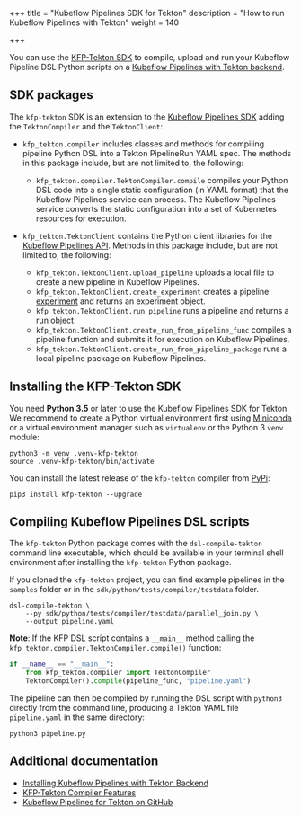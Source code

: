 +++
title = "Kubeflow Pipelines SDK for Tekton"
description = "How to run Kubeflow Pipelines with Tekton"
weight = 140
                    
+++

You can use the [KFP-Tekton SDK](https://github.com/kubeflow/kfp-tekton/tree/master/sdk)
to compile, upload and run your Kubeflow Pipeline DSL Python scripts on a 
[Kubeflow Pipelines with Tekton backend](https://github.com/kubeflow/kfp-tekton/tree/master/guides/kfp-user-guide).

## SDK packages

The `kfp-tekton` SDK is an extension to the [Kubeflow Pipelines SDK](/docs/components/pipelines/legacy-v1/sdk/sdk-overview/)
adding the `TektonCompiler` and the `TektonClient`:

* `kfp_tekton.compiler` includes classes and methods for compiling pipeline 
  Python DSL into a Tekton PipelineRun YAML spec. The methods in this package
  include, but are not limited to, the following:

  * `kfp_tekton.compiler.TektonCompiler.compile` compiles your Python DSL code
    into a single static configuration (in YAML format) that the Kubeflow Pipelines service
    can process. The Kubeflow Pipelines service converts the static 
    configuration into a set of Kubernetes resources for execution.

* `kfp_tekton.TektonClient` contains the Python client libraries for the [Kubeflow Pipelines API](/docs/components/pipelines/reference/api/kubeflow-pipeline-api-spec/).
  Methods in this package include, but are not limited to, the following:

  * `kfp_tekton.TektonClient.upload_pipeline` uploads a local file to create a new pipeline in Kubeflow Pipelines.
  * `kfp_tekton.TektonClient.create_experiment` creates a pipeline
    [experiment](/docs/components/pipelines/concepts/experiment/) and returns an
    experiment object.
  * `kfp_tekton.TektonClient.run_pipeline` runs a pipeline and returns a run object.
  * `kfp_tekton.TektonClient.create_run_from_pipeline_func` compiles a pipeline
    function and submits it for execution on Kubeflow Pipelines.
  * `kfp_tekton.TektonClient.create_run_from_pipeline_package` runs a local 
    pipeline package on Kubeflow Pipelines.


## Installing the KFP-Tekton SDK

You need **Python 3.5** or later to use the Kubeflow Pipelines SDK for Tekton.
We recommend to create a Python virtual environment first using
[Miniconda](https://conda.io/miniconda.html) or a virtual environment
manager such as `virtualenv` or the Python 3 `venv` module:

    python3 -m venv .venv-kfp-tekton
    source .venv-kfp-tekton/bin/activate

You can install the latest release of the `kfp-tekton` compiler from
[PyPi](https://pypi.org/project/kfp-tekton/):
    
    pip3 install kfp-tekton --upgrade

## Compiling Kubeflow Pipelines DSL scripts

The `kfp-tekton` Python package comes with the `dsl-compile-tekton` command line
executable, which should be available in your terminal shell environment after
installing the `kfp-tekton` Python package.

If you cloned the `kfp-tekton` project, you can find example pipelines in the
`samples` folder or in the `sdk/python/tests/compiler/testdata` folder.

    dsl-compile-tekton \
        --py sdk/python/tests/compiler/testdata/parallel_join.py \
        --output pipeline.yaml


**Note**: If the KFP DSL script contains a `__main__` method calling the
`kfp_tekton.compiler.TektonCompiler.compile()` function:

```Python
if __name__ == "__main__":
    from kfp_tekton.compiler import TektonCompiler
    TektonCompiler().compile(pipeline_func, "pipeline.yaml")
```

The pipeline can then be compiled by running the DSL script with `python3`
directly from the command line, producing a Tekton YAML file `pipeline.yaml`
in the same directory:

    python3 pipeline.py

## Additional documentation

* [Installing Kubeflow Pipelines with Tekton Backend](https://github.com/kubeflow/kfp-tekton/blob/master/guides/kfp_tekton_install.md)
* [KFP-Tekton Compiler Features](https://github.com/kubeflow/kfp-tekton/blob/master/sdk/FEATURES.md)
* [Kubeflow Pipelines for Tekton on GitHub](https://github.com/kubeflow/kfp-tekton)
